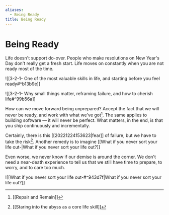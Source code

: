```yaml
---
aliases:
  - Being Ready
title: Being Ready
---
```


# Being Ready

Life doesn't support do-over. People who make resolutions on New Year's Day don't really get a fresh start. Life moves on constantly when you are not ready most of the time.

![[3-2-1- One of the most valuable skills in life, and starting before you feel ready#^b13b9e]]

![[3-2-1- Why small things matter, reframing failure, and how to cherish life#^99b56a]]

How can we move forward being unprepared? Accept the fact that we will never be ready, and work with what we've got[^1]. The same applies to building software — it will never be perfect. What matters, in the end, is that you ship continuously and incrementally.

Certainly, there is this [[20221224153623|fear]] of failure, but we have to take the risk[^2]. Another remedy is to imagine [[What if you never sort your life out-|What if you never sort your life out?]]

Even worse, we never know if our demise is around the corner. We don't need a near-death experience to tell us that we still have time to prepare, to worry, and to care too much.

![[What if you never sort your life out-#^943d7f|What if you never sort your life out?]]

[^1]: [[Repair and Remain]]
[^2]: [[Staring into the abyss as a core life skill]]